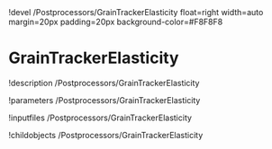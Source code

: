 <!-- MOOSE Object Documentation Stub: Remove this when content is added. -->!devel /Postprocessors/GrainTrackerElasticity float=right width=auto margin=20px padding=20px background-color=#F8F8F8


# GrainTrackerElasticity
!description /Postprocessors/GrainTrackerElasticity

!parameters /Postprocessors/GrainTrackerElasticity

!inputfiles /Postprocessors/GrainTrackerElasticity

!childobjects /Postprocessors/GrainTrackerElasticity
